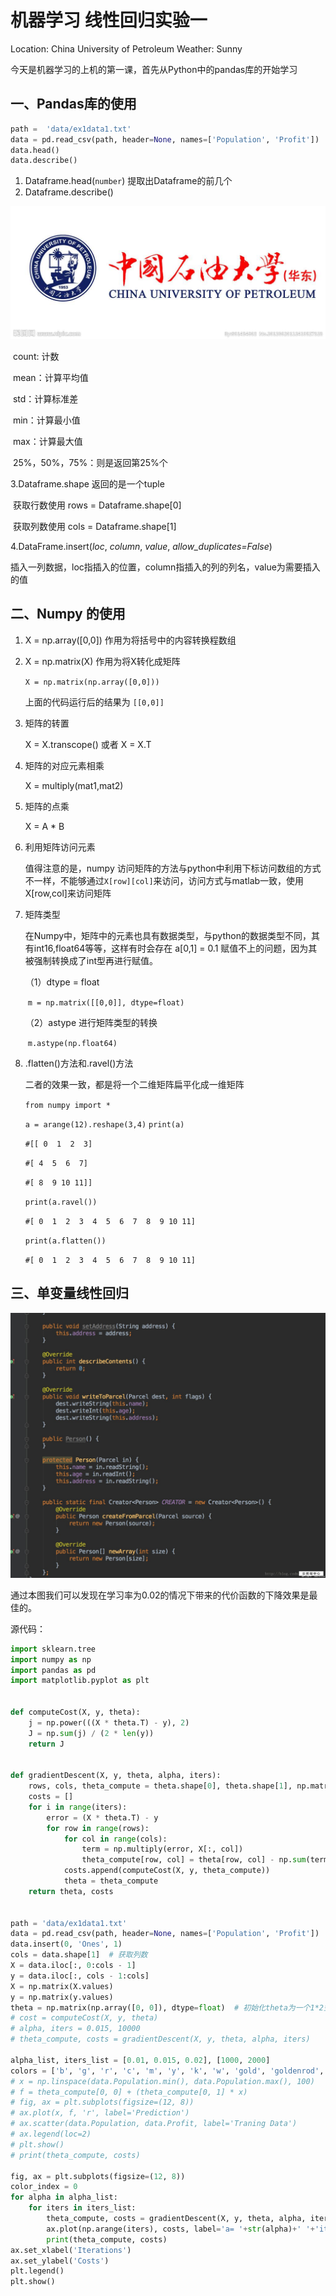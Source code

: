 # 机器学习 线性回归实验一

Location: China University of Petroleum   Weather: Sunny

今天是机器学习的上机的第一课，首先从Python中的pandas库的开始学习

## 一、Pandas库的使用

```python
path =  'data/ex1data1.txt'
data = pd.read_csv(path, header=None, names=['Population', 'Profit'])
data.head()
data.describe()
```

1. Dataframe.head(`number`)  提取出Dataframe的前几个
2. Dataframe.describe() 

![1558427863613](timg.jpg)

​	count: 计数

​	mean：计算平均值

​	std：计算标准差

​	min：计算最小值

​	max：计算最大值

​	25%，50%，75%：则是返回第25%个

3.Dataframe.shape 返回的是一个tuple

​	获取行数使用 rows = Dataframe.shape[0]

​	获取列数使用 cols = Dataframe.shape[1]

4.DataFrame.insert(*loc*, *column*, *value*, *allow_duplicates=False*)

​	插入一列数据，loc指插入的位置，column指插入的列的列名，value为需要插入的值

## 二、Numpy 的使用

1. X = np.array([0,0]) 作用为将括号中的内容转换程数组

2. X = np.matrix(X) 作用为将X转化成矩阵

   `X = np.matrix(np.array([0,0]))`

   上面的代码运行后的结果为 `[[0,0]]`

3. 矩阵的转置

   X = X.transcope() 或者 X = X.T

4. 矩阵的对应元素相乘

   X = multiply(mat1,mat2)

5. 矩阵的点乘

   X = A * B

6. 利用矩阵访问元素

   值得注意的是，numpy 访问矩阵的方法与python中利用下标访问数组的方式不一样，不能够通过`X[row][col]`来访问，访问方式与matlab一致，使用 X[row,col]来访问矩阵

7. 矩阵类型

   在Numpy中，矩阵中的元素也具有数据类型，与python的数据类型不同，其有int16,float64等等，这样有时会存在 a[0,1] = 0.1 赋值不上的问题，因为其被强制转换成了int型再进行赋值。

   （1）dtype = float 

   ​	`m = np.matrix([[0,0]], dtype=float)`

   （2）astype 进行矩阵类型的转换

   ​	`m.astype(np.float64)`

8. .flatten()方法和.ravel()方法

   二者的效果一致，都是将一个二维矩阵扁平化成一维矩阵

   `from numpy import *`

   `a = arange(12).reshape(3,4)`
   `print(a)`

   `#[[ 0  1  2  3]`

   `#[ 4  5  6  7]`

   `#[ 8  9 10 11]]`

   `print(a.ravel())`

   `#[ 0  1  2  3  4  5  6  7  8  9 10 11]`

   `print(a.flatten())`

   `#[ 0  1  2  3  4  5  6  7  8  9 10 11]`

## 三、单变量线性回归

![1558574062135](0b76b95d4c45fbfcac7959f0eceed687.jpg)

通过本图我们可以发现在学习率为0.02的情况下带来的代价函数的下降效果是最佳的。



源代码：

```python
import sklearn.tree
import numpy as np
import pandas as pd
import matplotlib.pyplot as plt


def computeCost(X, y, theta):
    j = np.power(((X * theta.T) - y), 2)
    J = np.sum(j) / (2 * len(y))
    return J


def gradientDescent(X, y, theta, alpha, iters):
    rows, cols, theta_compute = theta.shape[0], theta.shape[1], np.matrix(np.zeros(theta.shape), dtype=float)
    costs = []
    for i in range(iters):
        error = (X * theta.T) - y
        for row in range(rows):
            for col in range(cols):
                term = np.multiply(error, X[:, col])
                theta_compute[row, col] = theta[row, col] - np.sum(term) * alpha / len(X)
            costs.append(computeCost(X, y, theta_compute))
            theta = theta_compute
    return theta, costs


path = 'data/ex1data1.txt'
data = pd.read_csv(path, header=None, names=['Population', 'Profit'])
data.insert(0, 'Ones', 1)
cols = data.shape[1]  # 获取列数
X = data.iloc[:, 0:cols - 1]
y = data.iloc[:, cols - 1:cols]
X = np.matrix(X.values)
y = np.matrix(y.values)
theta = np.matrix(np.array([0, 0]), dtype=float)  # 初始化theta为一个1*2空矩阵
# cost = computeCost(X, y, theta)
# alpha, iters = 0.015, 10000
# theta_compute, costs = gradientDescent(X, y, theta, alpha, iters)

alpha_list, iters_list = [0.01, 0.015, 0.02], [1000, 2000]
colors = ['b', 'g', 'r', 'c', 'm', 'y', 'k', 'w', 'gold', 'goldenrod', 'b', 'g', 'r', 'c', 'm']
# x = np.linspace(data.Population.min(), data.Population.max(), 100)
# f = theta_compute[0, 0] + (theta_compute[0, 1] * x)
# fig, ax = plt.subplots(figsize=(12, 8))
# ax.plot(x, f, 'r', label='Prediction')
# ax.scatter(data.Population, data.Profit, label='Traning Data')
# ax.legend(loc=2)
# plt.show()
# print(theta_compute, costs)

fig, ax = plt.subplots(figsize=(12, 8))
color_index = 0
for alpha in alpha_list:
    for iters in iters_list:
        theta_compute, costs = gradientDescent(X, y, theta, alpha, iters)
        ax.plot(np.arange(iters), costs, label='a= '+str(alpha)+' '+'iters= ' + str(iters))
        print(theta_compute, costs)
ax.set_xlabel('Iterations')
ax.set_ylabel('Costs')
plt.legend()
plt.show()
```

